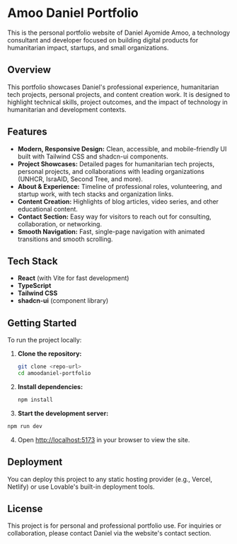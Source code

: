 # Amoo Daniel Portfolio

This is the personal portfolio website of Daniel Ayomide Amoo, a technology consultant and developer focused on building digital products for humanitarian impact, startups, and small organizations.

## Overview
This portfolio showcases Daniel's professional experience, humanitarian tech projects, personal projects, and content creation work. It is designed to highlight technical skills, project outcomes, and the impact of technology in humanitarian and development contexts.

## Features
- **Modern, Responsive Design:** Clean, accessible, and mobile-friendly UI built with Tailwind CSS and shadcn-ui components.
- **Project Showcases:** Detailed pages for humanitarian tech projects, personal projects, and collaborations with leading organizations (UNHCR, IsraAID, Second Tree, and more).
- **About & Experience:** Timeline of professional roles, volunteering, and startup work, with tech stacks and organization links.
- **Content Creation:** Highlights of blog articles, video series, and other educational content.
- **Contact Section:** Easy way for visitors to reach out for consulting, collaboration, or networking.
- **Smooth Navigation:** Fast, single-page navigation with animated transitions and smooth scrolling.

## Tech Stack
- **React** (with Vite for fast development)
- **TypeScript**
- **Tailwind CSS**
- **shadcn-ui** (component library)

## Getting Started
To run the project locally:

1. **Clone the repository:**
   ```sh
   git clone <repo-url>
   cd amoodaniel-portfolio
   ```
2. **Install dependencies:**
   ```sh
   npm install
   ```
3. **Start the development server:**
```sh
npm run dev
```
4. Open [http://localhost:5173](http://localhost:5173) in your browser to view the site.

## Deployment
You can deploy this project to any static hosting provider (e.g., Vercel, Netlify) or use Lovable's built-in deployment tools.

## License
This project is for personal and professional portfolio use. For inquiries or collaboration, please contact Daniel via the website's contact section.
